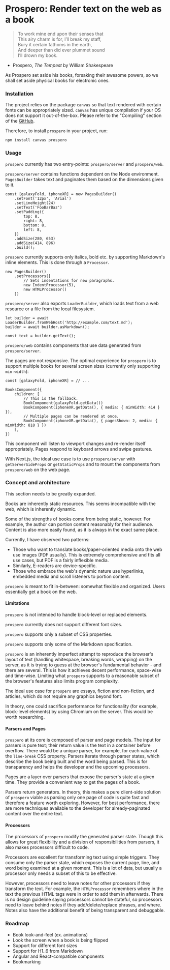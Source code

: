 # Prospero: Render text on the web as a book

> To work mine end upon their senses that<br/>
> This airy charm is for, I’ll break my staff,<br/>
> Bury it certain fathoms in the earth,<br/>
> And deeper than did ever plummet sound<br/>
> I’ll drown my book.<br/>

- Prospero, _The Tempest_ by William Shakespeare

As Prospero set aside his books, forsaking their awesome powers, so we shall set aside physical books for electronic ones.

### Installation

The project relies on the package `canvas` so that text rendered with certain fonts can be appropriately sized. `canvas` has unique compilation if your OS does not support it out-of-the-box. Please refer to the "Compiling" section of the [GitHub](https://github.com/Automattic/node-canvas).

Therefore, to install `prospero` in your project, run:

```
npm install canvas prospero
```

### Usage

`prospero` currently has two entry-points: `prospero/server` and `prospero/web`.

`prospero/server` contains functions dependent on the Node environment. `PagesBuilder` takes text and paginates them based on the dimensions given to it.

```
const [galaxyFold, iphoneXR] = new PagesBuilder()
    .setFont('12px', 'Arial')
    .setLineHeight(24)
    .setText('FooBarBaz')
    .setPadding({
        top: 8,
        right: 8,
        bottom: 8,
        left: 8,
    })
    .addSize(280, 653)
    .addSize(414, 896)
    .build();
```

`prospero` currently supports only italics, bold etc. by supporting Markdown's inline elements. This is done through a `Processor`.

```
new PagesBuilder()
    .setProcessors([
        // Sets indentations for new paragraphs.
        new IndentProcessor(5),
        new HTMLProcessor()
    ])
```

`prospero/server` also exports `LoaderBuilder`, which loads text from a web resource or a file from the local filesystem.

```
let builder = await LoaderBuilder.fromWebHost('http://example.com/text.md');
builder = await builder.asMarkdown();

const text = builder.getText();
```

`prospero/web` contains components that use data generated from `prospero/server`.

The pages are not responsive. The optimal experience for `prospero` is to support multiple books for several screen sizes (currently only supporting `min-width`):

```
const [galaxyFold, iphoneXR] = // ...

BooksComponent({
    children: [
        // This is the fallback.
        BookComponent(galaxyFold.getData())
        BookComponent(iphoneXR.getData(), { media: { minWidth: 414 } }),
        // Multiple pages can be rendered at once.
        BookComponent(iphoneXR.getData(), { pagesShown: 2, media: { minWidth: 818 } })
    ],
})
```

This component will listen to viewport changes and re-render itself appropriately. Pages respond to keyboard arrows and swipe gestures.

With Next.js, the ideal use case is to use `prospero/server` with `getServerSideProps` or `getStaticProps` and to mount the components from `prospero/web` on the web page.

### Concept and architecture

This section needs to be greatly expanded.

Books are inherently static resources. This seems incompatible with the web, which is inherently dynamic.

Some of the strengths of books come from being static, however. For example, the author can portion content reasonably for their audience. Content is also more easily found, as it is always in the exact same place.

Currently, I have observed two patterns:

- Those who want to translate books/paper-oriented media onto the web use images (PDF usually). This is extremely comprehensive and fits all use cases, but PDF is a fairly inflexible media.
- Similarly, E-readers are device-specific.
- Those who embrace the web's dynamic nature use hyperlinks, embedded media and scroll listeners to portion content.

`prospero` is meant to fit in-between: somewhat flexible and organized. Users essentially get a book on the web.

#### Limitations

`prospero` is not intended to handle block-level or replaced elements.

`prospero` currently does not support different font sizes.

`prospero` supports only a subset of CSS properties.

`prospero` supports only some of the Markdown specification.

`prospero` is an inherently imperfect attempt to reproduce the browser's layout of text (handling whitespace, breaking words, wrapping) on the server, as it is trying to guess at the browser's fundamental behavior - and there are several. This is how it achieves decent performance, space-wise and time-wise. Limiting what `prospero` supports to a reasonable subset of the browser's features also limits program complexity.

The ideal use case for `prospero` are essays, fiction and non-fiction, and articles, which do not require any graphics beyond font.

In theory, one could sacrifice performance for functionality (for example, block-level elements) by using Chromium on the server. This would be worth researching.

#### Parsers and Pages

`prospero` at its core is composed of parser and page models. The input for parsers is pure text; their return value is the text in a container before overflow. There would be a unique parser, for example, for each value of the `line-break` CSS property. Parsers iterate through parser states, which describe the book being built and the word being parsed. This is for transparency and helps the developer and the upcoming processors.

Pages are a layer over parsers that expose the parser's state at a given time. They provide a convenient way to get the pages of a book.

Parsers return generators. In theory, this makes a pure client-side solution of `prospero` viable as parsing only one page of code is quite fast and therefore a feature worth exploring. However, for best performance, there are more techniques available to the developer for already-paginated content over the entire text.

#### Processors

The processors of `prospero` modify the generated parser state. Though this allows for great flexibility and a division of responsibilities from parsers, it also makes processors difficult to code.

Processors are excellent for transforming text using simple triggers. They consume only the parser state, which exposes the current page, line, and word being examined at a given moment. This is a lot of data, but usually a processor only needs a subset of this to be effective.

However, processors need to leave notes for other processors if they transform the text. For example, the `HTMLProcessor` remembers where in the text the previous HTML tags were in order to add them in afterwards. There is no design guideline saying processors cannot be stateful, so processors need to leave behind notes if they add/delete/replace phrases, and where. Notes also have the additional benefit of being transparent and debuggable.

### Roadmap

- Book look-and-feel (ex. animations)
- Look the screen when a book is being flipped
- Support for different font sizes
- Support for H1..6 from Markdown
- Angular and React-compatible components
- Bookmarking
